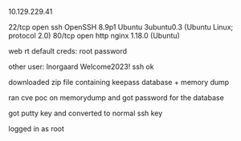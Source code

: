 
10.129.229.41

22/tcp open  ssh     OpenSSH 8.9p1 Ubuntu 3ubuntu0.3 (Ubuntu Linux; protocol 2.0)
80/tcp open  http    nginx 1.18.0 (Ubuntu)

web rt default creds:
root
password

other user:
lnorgaard
Welcome2023!
ssh ok

downloaded zip file containing keepass database + memory dump

ran cve poc on memorydump and got password for the database

got putty key and converted to normal ssh key

logged in as root


